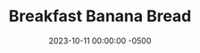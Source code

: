---
layout: post
title:  "Breakfast Banana Bread"
date:   2023-10-11 00:00:00 -0500
categories:
- Recipes
- Breakfast
permalink: /recipes/banana-bread
image: /assets/Food/Breakfast/Banana Bread/bb-cover.jpg
ing: bananabread-ing
facts: bananabread-facts
section1: Dry
start2: Banana, overripe
section2: Wet
start3: Sugar free chocolate chips
section3: Optional
start4: 
section4: 
start5: 
section5: 
Prep: 12
Rest: 
Cook: 60
Source1: https://www.youtube.com/watch?v=4AaCp1rMbGo
Source2: 
whisk: https://s.samsungfood.com/Cs6h7
tags: 
- gluten free
- oats
- oatmeal
- quick oats
- rolled oats
- chocolate
- dessert
- bake
- vic
- banana muffin
- muffin
- peanut butter
- nut butter
- natural nut butter
- almond butter
- sunflower seed butter
- sunflower butter
Description: Unlike traditional banana bread or muffins, this recipe is healthy enough to be eaten for breakfast, as it's not loaded with added sugars or unhealthy fats. The base recipe is great on its own, but elevated even more if you mix in some chocolate chips and top with some melted peanut butter (not included in the nutrition facts). Bonus points for being gluten free too!  Check out my <a href="pbj-muffin">Peanut Butter and Jelly Muffins</a> and my <a href="double-chocolate-banana-bread">Double Chocolate Banana Bread</a> for similar recipes
Instructions: 
- Preheat your oven to 350F and line a bread pan with parchment paper<br><br>

- In a large bowl, mix together the dry ingredients - quick oats, cornstarch, baking soda, and salt<br><br>

- In a separate medium bowl, mash the banana. Add the rest of the wet ingredients - yogurt, <a href="/recipes/natural-peanut-butter">nut butter</a>, applesauce, egg, and maple syrup (or honey).  Any kind of nut butter, like peanut or almond, will work.  For a nut free version, use sunflower seed butter<br><br>

- Pour the wet ingredients into the dry and mix just until smooth with a silicone spatula. Optionally fold in some chocolate chips<br><br>
- <center><img src="/assets/Food/Breakfast/Banana Bread/bb-4.jpg" alt="" class="instruction-image"></center><br><br>

- Pour batter into the pan and smooth the top<br><br>

- Bake at 350F for about an hour (covered), until a toothpick is almost clean and the internal temperature is around 190F<br><br>

- Place the pan in the fridge, and let it totally cool before slicing<br><br>
- <center><img src="/assets/Food/Breakfast/Banana Bread/bb-7.jpg" alt="" class="instruction-image"></center>
---